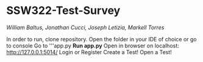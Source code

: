 # SSW322-Test-Survey
*William Baltus, Jonathan Cucci, Joseph Letizia, Markell Torres*
 
  In order to run, clone repository. 
  Open the folder in your IDE of choice or go to console
  Go to '''app.py
  **Run app.py**
  Open in browser on localhost: http://127.0.0.1:5014/
  Login or Register
  Create a Test!
  Open a Test!
 
 
 
   
 
